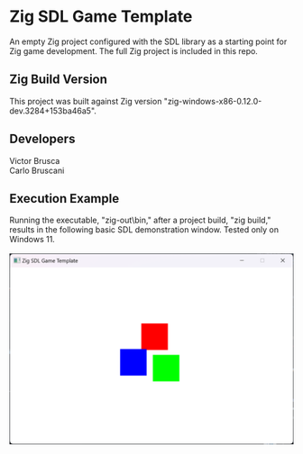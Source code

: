 # Zig SDL Game Template
An empty Zig project configured with the SDL library as a starting point for Zig game development. The full Zig project is included in this repo.

## Zig Build Version
This project was built against Zig version "zig-windows-x86-0.12.0-dev.3284+153ba46a5".

## Developers
Victor Brusca<br>
Carlo Bruscani

## Execution Example
Running the executable, "zig-out\bin," after a project build, "zig build," results in the following basic SDL demonstration window. Tested only on Windows 11.
<br><br>
![Screen Shot of SDL Window](storage/sc1.png)

